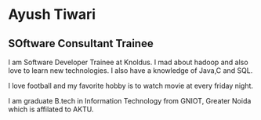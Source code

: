 # Ayush Tiwari #

## SOftware Consultant Trainee ##

I am Software Developer Trainee at Knoldus. I mad about hadoop and also love to learn new technologies. I also have a knowledge of Java,C and SQL.

I love football and my favorite hobby is to watch movie at every friday night.

I am graduate B.tech in Information Technology from GNIOT, Greater Noida which is affilated to AKTU.
